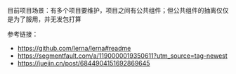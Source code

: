 目前项目场景：有多个项目要维护，项目之间有公共组件；但公共组件的抽离仅仅是为了服用，并无发包打算

参考链接：
- https://github.com/lerna/lerna#readme
- https://segmentfault.com/a/1190000019350611?utm_source=tag-newest
- https://juejin.cn/post/6844904151692869645
